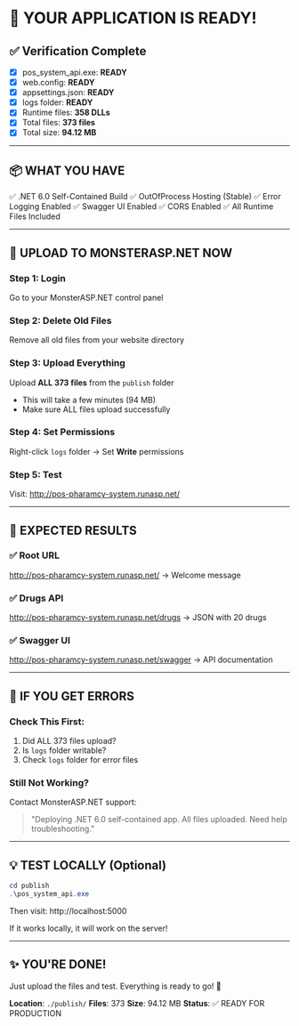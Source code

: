 # 🎉 YOUR APPLICATION IS READY!

## ✅ Verification Complete

- [x] pos_system_api.exe: **READY**
- [x] web.config: **READY**
- [x] appsettings.json: **READY**  
- [x] logs folder: **READY**
- [x] Runtime files: **358 DLLs**
- [x] Total files: **373 files**
- [x] Total size: **94.12 MB**

---

## 📦 WHAT YOU HAVE

✅ .NET 6.0 Self-Contained Build
✅ OutOfProcess Hosting (Stable)
✅ Error Logging Enabled
✅ Swagger UI Enabled
✅ CORS Enabled
✅ All Runtime Files Included

---

## 🚀 UPLOAD TO MONSTERASP.NET NOW

### Step 1: Login
Go to your MonsterASP.NET control panel

### Step 2: Delete Old Files
Remove all old files from your website directory

### Step 3: Upload Everything
Upload **ALL 373 files** from the `publish` folder
- This will take a few minutes (94 MB)
- Make sure ALL files upload successfully

### Step 4: Set Permissions
Right-click `logs` folder → Set **Write** permissions

### Step 5: Test
Visit: http://pos-pharamcy-system.runasp.net/

---

## 🧪 EXPECTED RESULTS

### ✅ Root URL
http://pos-pharamcy-system.runasp.net/
→ Welcome message

### ✅ Drugs API
http://pos-pharamcy-system.runasp.net/drugs
→ JSON with 20 drugs

### ✅ Swagger UI
http://pos-pharamcy-system.runasp.net/swagger
→ API documentation

---

## 🔧 IF YOU GET ERRORS

### Check This First:
1. Did ALL 373 files upload?
2. Is `logs` folder writable?
3. Check `logs` folder for error files

### Still Not Working?
Contact MonsterASP.NET support:
> "Deploying .NET 6.0 self-contained app.
> All files uploaded. Need help troubleshooting."

---

## 💡 TEST LOCALLY (Optional)

```powershell
cd publish
.\pos_system_api.exe
```

Then visit: http://localhost:5000

If it works locally, it will work on the server!

---

## ✨ YOU'RE DONE!

Just upload the files and test.
Everything is ready to go! 🎉

**Location**: `./publish/`
**Files**: 373
**Size**: 94.12 MB
**Status**: ✅ READY FOR PRODUCTION
